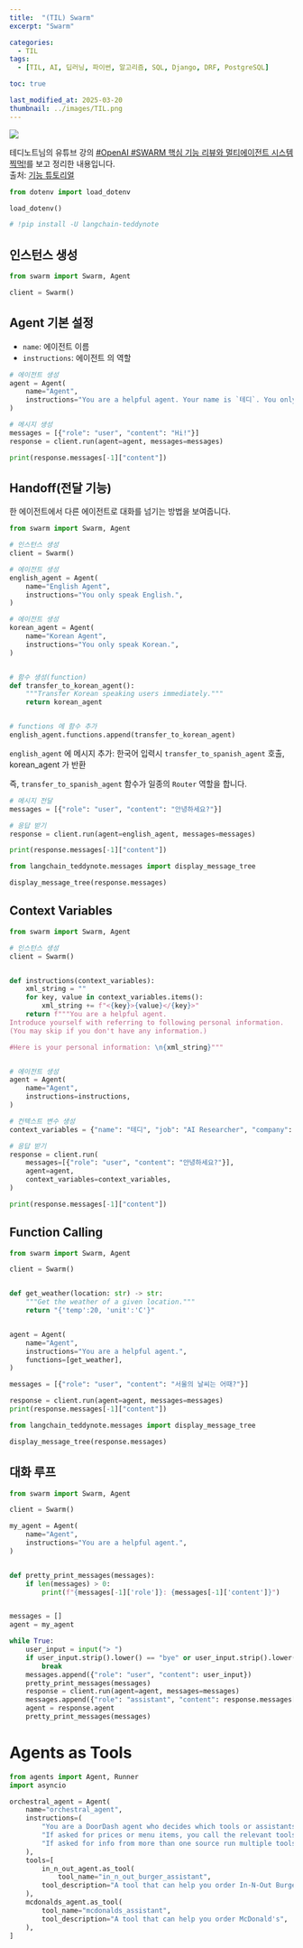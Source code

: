 ```yaml
---
title:  "(TIL) Swarm"
excerpt: "Swarm"

categories:
  - TIL
tags:
  - [TIL, AI, 딥러닝, 파이썬, 알고리즘, SQL, Django, DRF, PostgreSQL]

toc: true

last_modified_at: 2025-03-20
thumbnail: ../images/TIL.png
---
```

![](/images/../images/TIL.png)

테디노트님의 유튜브 강의 [#OpenAI #SWARM 핵심 기능 리뷰와 멀티에이전트 시스템 찍먹!](https://www.youtube.com/watch?v=iqXn6Oiis4Q)를 보고 정리한 내용입니다.      
출처: [기능 튜토리얼](https://github.com/teddylee777/swarm/blob/main/01-Basic-Tutorial.ipynb?short_path=b37e51c)

```python
from dotenv import load_dotenv

load_dotenv()
```


```python
# !pip install -U langchain-teddynote
```

## 인스턴스 생성


```python
from swarm import Swarm, Agent

client = Swarm()
```

## Agent 기본 설정

- `name`: 에이전트 이름
- `instructions`: 에이전트 의 역할


```python
# 에이전트 생성
agent = Agent(
    name="Agent",
    instructions="You are a helpful agent. Your name is `테디`. You only speak Korean. Start your response with `안녕하세요!` + your name.",
)

# 메시지 생성
messages = [{"role": "user", "content": "Hi!"}]
response = client.run(agent=agent, messages=messages)

print(response.messages[-1]["content"])
```

## Handoff(전달 기능)

한 에이전트에서 다른 에이전트로 대화를 넘기는 방법을 보여줍니다.


```python
from swarm import Swarm, Agent

# 인스턴스 생성
client = Swarm()

# 에이전트 생성
english_agent = Agent(
    name="English Agent",
    instructions="You only speak English.",
)

# 에이전트 생성
korean_agent = Agent(
    name="Korean Agent",
    instructions="You only speak Korean.",
)


# 함수 생성(function)
def transfer_to_korean_agent():
    """Transfer Korean speaking users immediately."""
    return korean_agent


# functions 에 함수 추가
english_agent.functions.append(transfer_to_korean_agent)
```

`english_agent` 에 메시지 추가: 한국어 입력시 `transfer_to_spanish_agent` 호출, korean_agent 가 반환

즉, `transfer_to_spanish_agent` 함수가 일종의 `Router` 역할을 합니다.


```python
# 메시지 전달
messages = [{"role": "user", "content": "안녕하세요?"}]

# 응답 받기
response = client.run(agent=english_agent, messages=messages)

print(response.messages[-1]["content"])
```


```python
from langchain_teddynote.messages import display_message_tree

display_message_tree(response.messages)
```

## Context Variables


```python
from swarm import Swarm, Agent

# 인스턴스 생성
client = Swarm()


def instructions(context_variables):
    xml_string = ""
    for key, value in context_variables.items():
        xml_string += f"<{key}>{value}</{key}>"
    return f"""You are a helpful agent.
Introduce yourself with referring to following personal information.
(You may skip if you don't have any information.)

#Here is your personal information: \n{xml_string}"""


# 에이전트 생성
agent = Agent(
    name="Agent",
    instructions=instructions,
)

# 컨텍스트 변수 생성
context_variables = {"name": "테디", "job": "AI Researcher", "company": "테디노트"}

# 응답 받기
response = client.run(
    messages=[{"role": "user", "content": "안녕하세요?"}],
    agent=agent,
    context_variables=context_variables,
)

print(response.messages[-1]["content"])
```

## Function Calling


```python
from swarm import Swarm, Agent

client = Swarm()


def get_weather(location: str) -> str:
    """Get the weather of a given location."""
    return "{'temp':20, 'unit':'C'}"


agent = Agent(
    name="Agent",
    instructions="You are a helpful agent.",
    functions=[get_weather],
)

messages = [{"role": "user", "content": "서울의 날씨는 어때?"}]

response = client.run(agent=agent, messages=messages)
print(response.messages[-1]["content"])
```


```python
from langchain_teddynote.messages import display_message_tree

display_message_tree(response.messages)
```

## 대화 루프


```python
from swarm import Swarm, Agent

client = Swarm()

my_agent = Agent(
    name="Agent",
    instructions="You are a helpful agent.",
)


def pretty_print_messages(messages):
    if len(messages) > 0:
        print(f"{messages[-1]['role']}: {messages[-1]['content']}")


messages = []
agent = my_agent

while True:
    user_input = input("> ")
    if user_input.strip().lower() == "bye" or user_input.strip().lower() == "q":
        break
    messages.append({"role": "user", "content": user_input})
    pretty_print_messages(messages)
    response = client.run(agent=agent, messages=messages)
    messages.append({"role": "assistant", "content": response.messages[-1]["content"]})
    agent = response.agent
    pretty_print_messages(messages)
```

# Agents as Tools
```py
from agents import Agent, Runner
import asyncio

orchestral_agent = Agent(
    name="orchestral_agent",
    instructions=(
        "You are a DoorDash agent who decides which tools or assistants to call."
        "If asked for prices or menu items, you call the relevant tools."
        "If asked for info from more than one source run multiple tools."
    ),
    tools=[
        in_n_out_agent.as_tool(
            tool_name="in_n_out_burger_assistant",
        tool_description="A tool that can help you order In-N-Out Burger",
    ),
    mcdonalds_agent.as_tool(
        tool_name="mcdonalds_assistant",
        tool_description="A tool that can help you order McDonald's",
    ),
]



